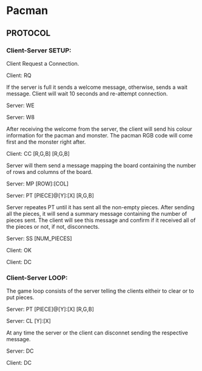# Pacman

## PROTOCOL

### Client-Server SETUP:

Client Request a Connection.

Client: RQ 

If the server is full it sends a welcome message, otherwise, sends a wait message. Client will wait 10 seconds and re-attempt connection.

Server: WE 

Server: W8 

After receiving the welcome from the server, the client will send his colour information for the pacman and monster. The pacman RGB code will come first and the monster right after.

Client: CC [R,G,B] [R,G,B]

Server will them send a message mapping the board containing the number of rows and columns of the board.

Server: MP  [ROW]:[COL] 

Server: PT  [PIECE]@[Y]:[X] [R,G,B]           

Server repeates PT until it has sent all the non-empty pieces. After sending all the pieces, it will send a summary message containing the number of pieces sent.
The client will see this message and confirm if it received all of  the pieces or not, if not, disconnects.

Server: SS [NUM_PIECES]

Client: OK 

Client: DC 


### Client-Server LOOP:

The game loop consists of the server telling the clients eitheir to clear or to put pieces.

Server: PT [PIECE]@[Y]:[X] [R,G,B]   

Server: CL [Y]:[X]

At any time the server or the client can disconnet sending the respective message.

Server: DC

Client: DC
